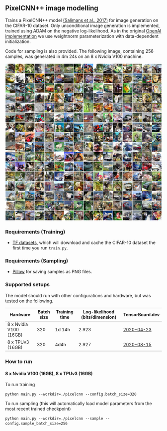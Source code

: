 ## PixelCNN++ image modelling
Trains a PixelCNN++ model [(Salimans et al.,
2017)](https://arxiv.org/abs/1701.05517) for image generation on the CIFAR-10 dataset.
Only unconditional image generation is implemented, trained using ADAM
on the negative log-likelihood. As in the original [OpenAI implementation](https://github.com/openai/pixel-cnn)
we use weightnorm parameterization with data-dependent initialization.

Code for sampling is also provided. The following image, containing 256 samples, was generated in 4m 24s
on an 8 x Nvidia V100 machine.

![alt text](sample.png "PixelCNN++ samples.")
### Requirements (Training)
* [TF datasets](https://www.tensorflow.org/datasets), which will download and cache the CIFAR-10 dataset the first time you
  run `train.py`.

### Requirements (Sampling)
* [Pillow](https://pillow.readthedocs.io/en/stable/) for saving samples as PNG files.

### Supported setups
The model should run with other configurations and hardware, but was tested on the following.

| Hardware | Batch size | Training time | Log-likelihood (bits/dimension) | TensorBoard.dev |
| --- | --- | --- | --- | --- |
| 8 x Nvidia V100 (16GB)  | 320  |  1d 14h | 2.923 | [2020-04-23](https://tensorboard.dev/experiment/t8fM3u2zSJG7tAx6YbXHkQ/) |
| 8 x TPUv3 (16GB)  | 320  |  4d4h | 2.927 | [2020-08-15](https://tensorboard.dev/experiment/6rTypNzlSN2o7pfNWJOjMw/) |

### How to run
#### 8 x Nvidia V100 (16GB), 8 x TPUv3 (16GB)
To run training
```
python main.py --workdir=./pixelcnn --config.batch_size=320
```
To run sampling (this will automatically load model parameters from the most recent trained checkpoint)
```
python main.py --workdir=./pixelcnn --sample --config.sample_batch_size=256
```
